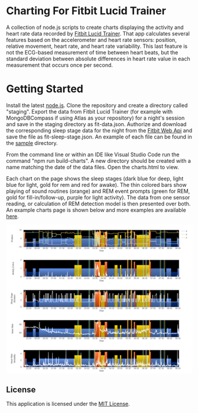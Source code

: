 # Charting For Fitbit Lucid Trainer

A collection of node.js scripts to create charts displaying the activity and heart rate data recorded by [Fitbit Lucid Trainer](https://github.com/lucid-trainer/fit-lucid-trainer). That app calculates several features based on the accelerometer and heart rate sensors: position, relative movement, heart rate, and heart rate variability. This last feature is not the ECG-based measurement of time between heart beats, but the standard deviation between absolute differences in heart rate value in each measurement that occurs once per second.

# Getting Started

Install the latest [node.js](https://nodejs.org/en/download/). Clone the repository and create a directory called "staging". Export the data from Fitbit Lucid Trainer (for example with MongoDBCompass if using Atlas as your repository) for a night's session and save in the staging directory as fit-data.json. Authorize and download the corresponding sleep stage data for the night from the [Fitbit Web Api](https://dev.fitbit.com/build/reference/web-api/explore/) and save the file as fit-sleep-stage.json. An example of each file can be found in the [sample](sample) directory.

From the command line or within an IDE like Visual Studio Code run the command "npm run build-charts". A new directory should be created with a name matching the date of the data files. Open the charts.html to view.

Each chart on the page shows the sleep stages (dark blue for deep, light blue for light, gold for rem and red for awake). The thin colored bars show playing of sound routines (orange) and REM event prompts (green for REM, gold for fill-in/follow-up, purple for light activity). The data from one sensor reading, or calculation of REM detection model is then presented over both. An example charts page is shown below and more examples are available [here](https://lucid-trainer.github.io/).

![Screenshot](sample/sample_chart.png)

## License

This application is licensed under the [MIT License](./LICENSE).
